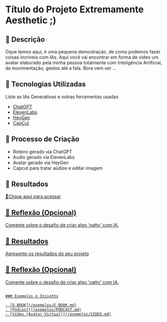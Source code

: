 # Título do Projeto Extremamente Aesthetic ;)

## 📒 Descrição
Oque temos aqui, é uma pequena demostração, de como podemos fazer coisas incriveis com IAs.
Aqui você vai encontrar em forma de video um avatar elaborado pela minha pessoa totalmente com Inteligência Artificial, da movimentação, gestos até a fala. Bora vem ver ...

## 🤖 Tecnologias Utilizadas
Liste as IAs Generativas e outras ferramentas usadas

- [ChatGPT](https://chatgpt.com/)
- [ElevenLabs](https://elevenlabs.io/)
- [HeyGen](https://app.heygen.com/home)
- [CapCut](https://www.capcut.com/pt-br/)
                                    

## 🧐 Processo de Criação

- Roteiro gerado via ChatGPT
- Audio gerado via ElevenLabs
- Avatar gerado via HeyGen
- Capcut para tratar aúdios e editar imagem

## 🚀 Resultados
<a href="https://github.com/MartinsRoni/podcast-com-ia/tree/main/output" title="View PDF now"> 📕Clique aqui para acessar

## 💭 Reflexão (Opcional)
Comente sobre o desafio de criar algo 'natty' com IA.


## 🚀 Resultados
Apresente os resultados do seu projeto

## 💭 Reflexão (Opcional)
Comente sobre o desafio de criar algo 'natty' com IA.
```

### Exemplos e Insigths

- [E-BOOK](/exemplos/E-BOOK.md)
- [Podcast](/exemplos/PODCAST.md)
- [Vídeo (Avatar Virtual)](/exemplos/VIDEO.md)

